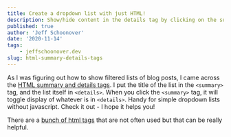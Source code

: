 ```yaml
---
title: Create a dropdown list with just HTML! 
description: Show/hide content in the details tag by clicking on the summary tag!  This gives some dynamic content to your page without needing javascript. 
published: true
author: 'Jeff Schoonover'
date: '2020-11-14'
tags:
    - jeffschoonover.dev
slug: html-summary-details-tags
---
```


As I was figuring out how to show filtered lists of blog posts, I came across the [HTML summary and details tags](https://www.w3schools.com/tags/tag_summary.asp).  I put the title of the list in the `<summary>` tag, and the list itself in `<details>`.  When you click the `<summary>` tag, it will toggle display of whatever is in `<details>`.  Handy for simple dropdown lists without javascript.  Check it out - I hope it helps you!

There are a [bunch of html tags](https://www.w3schools.com/tags/default.asp) that are not often used but that can be really helpful.
